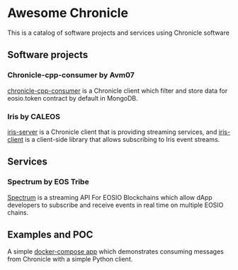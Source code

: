 # Awesome Chronicle

This is a catalog of software projects and services using Chronicle software

## Software projects

### Chronicle-cpp-consumer by Avm07

[chronicle-cpp-consumer](https://github.com/Avm07/chronicle-cpp-consumer) is a Chronicle client which filter and store data for eosio.token contract by default in MongoDB.

### Iris by CALEOS

[iris-server](https://github.com/CALEOS/iris-server) is a Chronicle client that is providing streaming services, and [iris-client](https://github.com/CALEOS/iris-client) is a client-side library that allows subscribing to Iris event streams.

## Services

### Spectrum by EOS Tribe

[Spectrum](https://spectrumeos.io) is a streaming API For EOSIO Blockchains which allow dApp developers to subscribe and receive events in real time on multiple EOSIO chains.

## Examples and POC
A simple [docker-compose app](https://github.com/eostitan/eosio-chronicle-indexer-template) which demonstrates consuming messages from Chronicle with a simple Python client.

